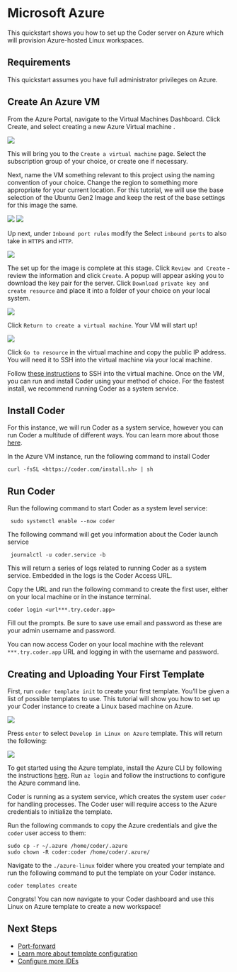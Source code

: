# Microsoft Azure

This quickstart shows you how to set up the Coder server on Azure which will
provision Azure-hosted Linux workspaces.

## Requirements

This quickstart assumes you have full administrator privileges on Azure.

## Create An Azure VM

From the Azure Portal, navigate to the Virtual Machines Dashboard. Click Create, and select creating a new Azure Virtual machine .

<img src="../images/quickstart/azure/azure1.jpg">

This will bring you to the `Create a virtual machine` page. Select the subscription group of your choice, or create one if necessary.

Next, name the VM something relevant to this project using the naming convention of your choice. Change the region to something more appropriate for your current location. For this tutorial, we will use the base selection of the Ubuntu Gen2 Image and keep the rest of the base settings for this image the same.

<img src="../images/quickstart/azure/azure2.png">

<img src="../images/quickstart/azure/azure3.png">

Up next, under `Inbound port rules` modify the Select `inbound ports` to also take in `HTTPS` and `HTTP`.

<img src="../images/quickstart/azure/azure4.png">

The set up for the image is complete at this stage. Click `Review and Create` - review the information and click `Create`. A popup will appear asking you to download the key pair for the server. Click `Download private key and create resource` and place it into a folder of your choice on your local system.

<img src="../images/quickstart/azure/azure5.png">

Click `Return to create a virtual machine`. Your VM will start up!

<img src="../images/quickstart/azure/azure6.png">

Click `Go to resource` in the virtual machine and copy the public IP address. You will need it to SSH into the virtual machine via your local machine.

Follow [these instructions](https://learn.microsoft.com/en-us/azure/virtual-machines/linux-vm-connect?tabs=Linux) to SSH into the virtual machine. Once on the VM, you can run and install Coder using your method of choice. For the fastest install, we recommend running Coder as a system service.

## Install Coder

For this instance, we will run Coder as a system service, however you can run Coder a multitude of different ways. You can learn more about those [here](https://coder.com/docs/coder-oss/latest/install).

In the Azure VM instance, run the following command to install Coder

```shell
curl -fsSL <https://coder.com/install.sh> | sh
```

## Run Coder

Run the following command to start Coder as a system level service:

```shell
 sudo systemctl enable --now coder
```

The following command will get you information about the Coder launch service

```shell
 journalctl -u coder.service -b
```

This will return a series of logs related to running Coder as a system service. Embedded in the logs is the Coder Access URL.

Copy the URL and run the following command to create the first user, either on your local machine or in the instance terminal.

```shell
coder login <url***.try.coder.app>
```

Fill out the prompts. Be sure to save use email and password as these are your admin username and password.

You can now access Coder on your local machine with the relevant `***.try.coder.app` URL and logging in with the username and password.

## Creating and Uploading Your First Template

First, run `coder template init` to create your first template. You’ll be given a list of possible templates to use. This tutorial will show you how to set up your Coder instance to create a Linux based machine on Azure.

<img src="../images/quickstart/azure/azure9.png">

Press `enter` to select `Develop in Linux on Azure` template. This will return the following:

<img src="../images/quickstart/azure/azure10.png">

To get started using the Azure template, install the Azure CLI by following the instructions [here](https://learn.microsoft.com/en-us/cli/azure/install-azure-cli-linux?pivots=apt). Run `az login` and follow the instructions to configure the Azure command line.

Coder is running as a system service, which creates the system user `coder` for handling processes. The Coder user will require access to the Azure credentials to initialize the template.

Run the following commands to copy the Azure credentials and give the `coder` user access to them:

```shell
sudo cp -r ~/.azure /home/coder/.azure
sudo chown -R coder:coder /home/coder/.azure/
```

Navigate to the `./azure-linux` folder where you created your template and run the following command to put the template on your Coder instance.

```shell
coder templates create
```

Congrats! You can now navigate to your Coder dashboard and use this Linux on Azure template to create a new workspace!

## Next Steps

- [Port-forward](../networking/port-forwarding.md)
- [Learn more about template configuration](../templates.md)
- [Configure more IDEs](../ides/web-ides.md)
